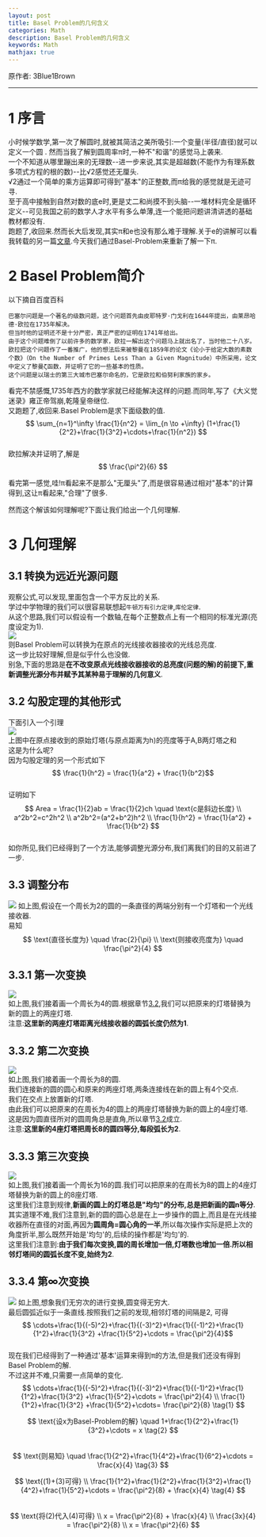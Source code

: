 ```yaml
---
layout: post
title: Basel Problem的几何含义  
categories: Math
description: Basel Problem的几何含义  
keywords: Math
mathjax: true
---
```


原作者: 3Blue1Brown

***  

# 1 序言
小时候学数学,第一次了解圆时,就被其简洁之美所吸引:一个变量(半径/直径)就可以定义一个圆  .
然而当我了解到圆周率π时,一种不"和谐"的感觉马上袭来.  
一个不知道从哪里蹦出来的无理数--进一步来说,其实是超越数(不能作为有理系数多项式方程的根的数)--比√2感觉还无厘头.  
√2通过一个简单的乘方运算即可得到"基本"的正整数,而π给我的感觉就是无迹可寻.  
至于高中接触到自然对数的底e时,更是丈二和尚摸不到头脑--一堆材料完全是循环定义--可见我国之前的数学人才水平有多么单薄,连一个能把问题讲清讲透的基础教材都没有.  
跑题了,收回来.然而长大后发现,其实π和e也没有那么难于理解.关于e的讲解可以看我转载的另一篇[文章](/_posts/2021/2021-08-03-e.md).今天我们通过Basel-Problem来重新了解一下π.

# 2 Basel Problem简介
以下摘自百度百科
```
巴塞尔问题是一个著名的级数问题，这个问题首先由皮耶特罗·门戈利在1644年提出，由莱昂哈德·欧拉在1735年解决。
但当时他的证明还不是十分严密，真正严密的证明在1741年给出。
由于这个问题难倒了以前许多的数学家，欧拉一解出这个问题马上就出名了，当时他二十八岁。
欧拉把这个问题作了一番推广，他的想法后来被黎曼在1859年的论文《论小于给定大数的素数个数》（On the Number of Primes Less Than a Given Magnitude）中所采用，论文中定义了黎曼ζ函数，并证明了它的一些基本的性质。
这个问题是以瑞士的第三大城市巴塞尔命名的，它是欧拉和伯努利家族的家乡。
```
看完不禁感慨,1735年西方的数学家就已经能解决这样的问题.而同年,写了《大义觉迷录》雍正帝驾崩,乾隆皇帝继位.  
又跑题了,收回来.Basel Problem是求下面级数的值.  
$$ \sum_{n=1}^\infty \frac{1}{n^2} = \lim_{n \to +\infty} (1+\frac{1}{2^2}+\frac{1}{3^2}+\cdots+\frac{1}{n^2}) $$  
欧拉解决并证明了,解是$$ \frac{\pi^2}{6} $$  

看完第一感觉,哇!π看起来不是那么"无厘头"了,而是很容易通过相对"基本"的计算得到,这让π看起来,"合理"了很多.

然而这个解该如何理解呢?下面让我们给出一个几何理解.

# 3 几何理解
## 3.1 转换为远近光源问题
观察公式,可以发现,里面包含一个平方反比的关系.  
学过中学物理的我们可以很容易联想起`牛顿万有引力定律`,`库伦定律`.  
从这个思路,我们可以假设有一个数轴,在每个正整数点上有一个相同的标准光源(亮度设定为1).  
![](/images/posts/2021/basel-problem/1.png)  
则Basel Problem可以转换为在原点的光线接收器接收的光线总亮度.  
这一步比较好理解,但是似乎什么也没做.  
别急,下面的思路是**在不改变原点光线接收器接收的总亮度(问题的解)的前提下,重新调整光源分布并赋予其某种易于理解的几何意义**.

## 3.2 勾股定理的其他形式
下面引入一个引理  
![](/images/posts/2021/basel-problem/2.png)  
上图中在原点接收到的原始灯塔(与原点距离为h)的亮度等于A,B两灯塔之和  
这是为什么呢?  
因为勾股定理的另一个形式如下  
$$ \frac{1}{h^2} = \frac{1}{a^2} + \frac{1}{b^2}$$  
证明如下  
$$ Area = \frac{1}{2}ab = \frac{1}{2}ch \quad \text{c是斜边长度} \\
a^2b^2=c^2h^2 \\
a^2b^2=(a^2+b^2)h^2 \\
\frac{1}{h^2} = \frac{1}{a^2} + \frac{1}{b^2}
$$  
如你所见,我们已经得到了一个方法,能够调整光源分布,我们离我们的目的又前进了一步.  

## 3.3 调整分布
![](/images/posts/2021/basel-problem/3.png)
如上图,假设在一个周长为2的圆的一条直径的两端分别有一个灯塔和一个光线接收器.  
易知  
$$ \text{直径长度为} \quad \frac{2}{\pi} \\
\text{则接收亮度为} \quad \frac{\pi^2}{4}
$$

## 3.3.1 第一次变换
![](/images/posts/2021/basel-problem/4.png)  
如上图,我们接着画一个周长为4的圆.根据章节[3.2](#32-勾股定理的其他形式),我们可以把原来的灯塔替换为新的圆上的两座灯塔.  
注意:**这里新的两座灯塔距离光线接收器的圆弧长度仍然为1**.  

## 3.3.2 第二次变换
![](/images/posts/2021/basel-problem/5.png)  
如上图,我们接着画一个周长为8的圆.  
我们连接新的圆的圆心和原来的两座灯塔,两条连接线在新的圆上有4个交点.  
我们在交点上放置新的灯塔.  
由此我们可以把原来的在周长为4的圆上的两座灯塔替换为新的圆上的4座灯塔.  
这是因为圆直径所对的圆周角总是直角,所以章节[3.2](#32-勾股定理的其他形式)成立.  
注意:**这里新的4座灯塔把周长8的圆四等分,每段弧长为2**.  

## 3.3.3 第三次变换
![](/images/posts/2021/basel-problem/6.png)  
如上图,我们接着画一个周长为16的圆.我们可以把原来的在周长为8的圆上的4座灯塔替换为新的圆上的8座灯塔.  
这里我们注意到规律,**新画的圆上的灯塔总是"均匀"的分布,总是把新画的圆n等分**.  
其实道理不难,我们注意到,新的圆的圆心总是在上一步操作的圆上,而且是在光线接收器所在直径的对面,再因为**圆周角=圆心角的一半**,所以每次操作实际是把上次的角度折半,那么既然开始是'均匀'的,后续的操作都是'均匀'的.  
这里我们注意到:**由于我们每次变换,圆的周长增加一倍,灯塔数也增加一倍.所以相邻灯塔间的圆弧长度不变,始终为2**.  

## 3.3.4 第∞次变换
![](/images/posts/2021/basel-problem/7.png)
如上图,想象我们无穷次的进行变换,圆变得无穷大.  
最后圆弧近似于一条直线.按照我们之前的发现,相邻灯塔的间隔是2, 可得  
$$ \cdots+\frac{1}{(-5)^2}+\frac{1}{(-3)^2}+\frac{1}{(-1)^2}+\frac{1}{1^2}+\frac{1}{3^2} +\frac{1}{5^2}+\cdots = \frac{\pi^2}{4}$$  
现在我们已经得到了一种通过'基本'运算来得到π的方法,但是我们还没有得到Basel Problem的解.  
不过这并不难,只需要一点简单的变化.  
$$
\cdots+\frac{1}{(-5)^2}+\frac{1}{(-3)^2}+\frac{1}{(-1)^2}+\frac{1}{1^2}+\frac{1}{3^2} +\frac{1}{5^2}+\cdots = \frac{\pi^2}{4} \\
\frac{1}{1^2}+\frac{1}{3^2} +\frac{1}{5^2}+\cdots= \frac{\pi^2}{8} \tag{1}
$$  

$$
\text{设x为Basel-Problem的解} \quad 1+\frac{1}{2^2}+\frac{1}{3^2}+\cdots = x \tag{2}
$$  
$$
\text{则易知} \quad \frac{1}{2^2}+\frac{1}{4^2}+\frac{1}{6^2}+\cdots = \frac{x}{4} \tag{3}
$$

$$
\text{(1)+(3)可得} \\
\frac{1}{1^2}+\frac{1}{2^2}+\frac{1}{3^2}+\frac{1}{4^2}+\frac{1}{5^2}+\cdots = \frac{\pi^2}{8} + \frac{x}{4} \tag{4}
$$  
$$
\text{将(2)代入(4)可得} \\
x = \frac{\pi^2}{8} + \frac{x}{4} \\
\frac{3x}{4} = \frac{\pi^2}{8} \\
x = \frac{\pi^2}{6}
$$
